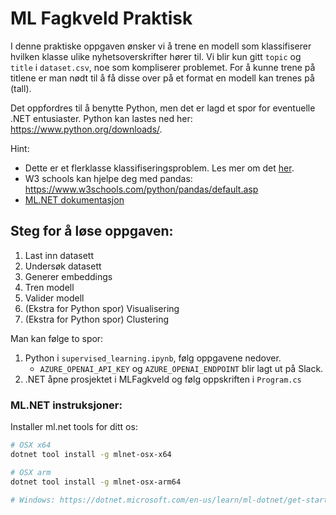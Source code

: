 # ML Fagkveld Praktisk


I denne praktiske oppgaven ønsker vi å trene en modell som klassifiserer hvilken klasse ulike nyhetsoverskrifter hører til. Vi blir kun gitt `topic` og `title` i `dataset.csv`, noe som kompliserer problemet. For å kunne trene på titlene er man nødt til å få disse over på et format en modell kan trenes på (tall). 

Det oppfordres til å benytte Python, men det er lagd et spor for eventuelle .NET entusiaster. Python kan lastes ned her: https://www.python.org/downloads/. 

Hint: 
- Dette er et flerklasse klassifiseringsproblem. Les mer om det [her](https://scikit-learn.org/stable/modules/multiclass.html).
- W3 schools kan hjelpe deg med pandas: https://www.w3schools.com/python/pandas/default.asp
- [ML.NET dokumentasjon](https://learn.microsoft.com/en-gb/dotnet/machine-learning/)


## Steg for å løse oppgaven:
1. Last inn datasett
2. Undersøk datasett
3. Generer embeddings
4. Tren modell
5. Valider modell
6. (Ekstra for Python spor) Visualisering
7. (Ekstra for Python spor) Clustering



Man kan følge to spor:
1. Python i `supervised_learning.ipynb`, følg oppgavene nedover.
    - `AZURE_OPENAI_API_KEY` og `AZURE_OPENAI_ENDPOINT` blir lagt ut på Slack.
2. .NET åpne prosjektet i MLFagkveld og følg oppskriften i `Program.cs`


### ML.NET instruksjoner:
Installer ml.net tools for ditt os:
```bash
# OSX x64
dotnet tool install -g mlnet-osx-x64

# OSX arm
dotnet tool install -g mlnet-osx-arm64

# Windows: https://dotnet.microsoft.com/en-us/learn/ml-dotnet/get-started-tutorial/install
```